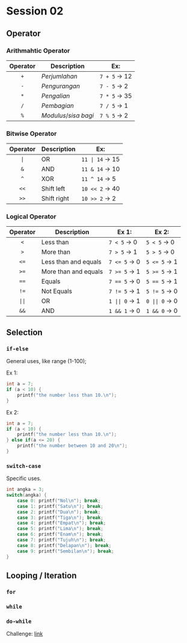 # Session 02

## Operator

### Arithmahtic Operator

| Operator | Description           | Ex:          |
| :------: | --------------------- | ------------ |
|   `+`    | _Perjumlahan_         | `7 + 5` &rarr; 12  |
|   `-`    | _Pengurangan_         | `7 - 5` &rarr; 2   |
|   `*`    | _Pengalian_           | `7 * 5` &rarr; 35 |
|   `/`    | _Pembagian_           | `7 / 5` &rarr; 1   |
|   `%`    | _Modulus_/_sisa bagi_ | `7 % 5` &rarr; 2   |

### Bitwise Operator

| Operator | Description | Ex:                  |
| :------: | ----------- | -------------------- |
|   `\|`   | OR          | `11 \| 14` &rarr; 15 |
|   `&`    | AND         | `11 & 14` &rarr; 10  |
|   `^`    | XOR         | `11 ^ 14` &rarr; 5   |
|   `<<`   | Shift left  | `10 << 2` &rarr; 40  |
|   `>>`   | Shift right | `10 >> 2` &rarr; 2   |

### Logical Operator

| Operator | Description          | Ex 1:               | Ex 2:               |
| :------: | -------------------- | ------------------- | ------------------- |
|   `<`    | Less than            | `7 < 5` &rarr; 0    | `5 < 5` &rarr; 0    |
|   `>`    | More than            | `7 > 5` &rarr; 1    | `5 > 5` &rarr; 0    |
|   `<=`   | Less than and equals | `7 <= 5` &rarr; 0   | `5 <= 5` &rarr; 1   |
|   `>=`   | More than and equals | `7 >= 5` &rarr; 1   | `5 >= 5` &rarr; 1   |
|   `==`   | Equals               | `7 == 5` &rarr; 0   | `5 == 5` &rarr; 1   |
|   `!=`   | Not Equals           | `7 != 5` &rarr; 1   | `5 != 5` &rarr; 0   |
|  `\|\|`  | OR                   | `1 \|\| 0` &rarr; 1 | `0 \|\| 0` &rarr; 0 |
|   `&&`   | AND                  | `1 && 1` &rarr; 0   | `1 && 0` &rarr; 0   |


## Selection

### `if-else`
General uses, like range (1-100);

Ex 1:
```c++
int a = 7;
if (a < 10) {
    printf("the number less than 10.\n");
}
```

Ex 2:
```c++
int a = 7;
if (a < 10) {
    printf("the number less than 10.\n");
} else if(a <= 20) {
    printf("the number between 10 and 20\n");
}
```

### `switch-case`

Specific uses.

```c++
int angka = 3;
switch(angka) {
    case 0: printf("Nol\n"); break;
    case 1: printf("Satu\n"); break;
    case 2: printf("Dua\n"); break;
    case 3: printf("Tiga\n"); break;
    case 4: printf("Empat\n"); break;
    case 5: printf("Lima\n"); break;
    case 6: printf("Enam\n"); break;
    case 7: printf("Tujuh\n"); break;
    case 8: printf("Delapan\n"); break;
    case 9: printf("Sembilan\n"); break;
}
```

## Looping / Iteration

### `for`

### `while`

### `do-while`

Challenge: [link](challenge.md) 
